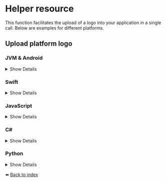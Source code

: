 # Helper resource

This function facilitates the upload of a logo into your application in a single call. Below are examples for different platforms.

## Upload platform logo

### JVM & Android
<details>
<summary>Show Details</summary>

```kotlin
sdk.helper().uploadPlatformLogo("APPLICATION_ID", "CONTENT_TYPE", IMAGE_BYTES)
```

💡 **Note:** In Java, use the `uploadPlatformLogoAsync` function, which returns a `CompletableFuture<Void>` instead.
</details>

### Swift
<details>
<summary>Show Details</summary>

```swift
sdk.helper().uploadPlatformLogo(applicationId: "APPLICATION_ID", contentType: "CONTENT_TYPE", image: IMAGE_BYTES)
```
</details>

### JavaScript
<details>
<summary>Show Details</summary>

```js
await doordeck.com.doordeck.multiplatform.sdk.api.helper().uploadPlatformLogo("APPLICATION_ID", "CONTENT_TYPE", IMAGE_BYTES);
```
</details>

### C#
<details>
<summary>Show Details</summary>

```csharp
var data = new UploadPlatformLogoData("APPLICATION_ID", "CONTENT_TYPE", "BASE64_IMAGE");
await sdk.GetHelper().UploadPlatformLogo(data);
```
</details>

### Python
<details>
<summary>Show Details</summary>

```python
await sdk.helper.upload_platform_logo("APPLICATION_ID", "CONTENT_TYPE", "BASE64_IMAGE")
```
</details>

:arrow_left: [Back to index](01_INDEX.md)

